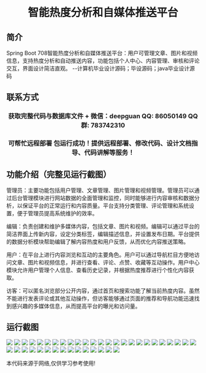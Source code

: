 <p><h1 align="center">智能热度分析和自媒体推送平台</h1></p>

## 简介
Spring Boot 708智能热度分析和自媒体推送平台：用户可管理文章、图片和视频信息，支持热度分析和自动推送内容，功能包括个人中心、内容管理、审核和评论交互，界面设计简洁直观。    --计算机毕业设计源码；毕设源码；java毕业设计源码


## 联系方式
<p><h3 align="center">获取完整代码与数据库文件 + 微信：deepguan QQ: 86050149 QQ群: 783742310</h3></p>
<p><h3 align="center">可帮忙远程部署 包运行成功！提供远程部署、修改代码、设计文档指导、代码讲解等服务！</h3></p>

## 功能介绍（完整见运行截图）
管理员：主要功能包括用户管理、文章管理、图片管理和视频管理。管理员可以通过后台管理模块进行网站数据的全面管理和监控，同时能够进行内容审核和数据分析，以保证平台的正常运行和内容质量。平台支持分类管理、评论管理和系统设置，便于管理员提高系统维护的效率。

编辑：负责创建和维护多媒体内容，包括文章、图片和视频。编辑可以通过平台的简洁界面上传新内容，设定分类标签，编辑描述信息，并设置发布日期。平台提供的数据分析模块帮助编辑了解内容热度和用户反馈，从而优化内容推送策略。

用户：在平台上进行内容浏览和互动的主要角色。用户可以通过导航栏目方便地访问文章、图片和视频信息，并进行查看、评论、点赞、收藏等互动操作。用户中心模块允许用户管理个人信息、查看历史记录，并根据热度推荐进行个性化内容获取。

访客：可以匿名浏览部分公开内容，通过首页和搜索功能了解当前热度内容。虽然不能进行发表评论或其他互动操作，但访客能够通过页面的推荐和导航功能迅速找到感兴趣的多媒体信息，从而提高平台的曝光和访问量。


## 运行截图
![](https://bs-1329754181.cos.ap-shanghai.myqcloud.com/spring/IntelligentHeatAnalysisAndSelfMediaPushPlatform/img/001.jpg)
![](https://bs-1329754181.cos.ap-shanghai.myqcloud.com/spring/IntelligentHeatAnalysisAndSelfMediaPushPlatform/img/002.jpg)
![](https://bs-1329754181.cos.ap-shanghai.myqcloud.com/spring/IntelligentHeatAnalysisAndSelfMediaPushPlatform/img/003.jpg)
![](https://bs-1329754181.cos.ap-shanghai.myqcloud.com/spring/IntelligentHeatAnalysisAndSelfMediaPushPlatform/img/004.jpg)
![](https://bs-1329754181.cos.ap-shanghai.myqcloud.com/spring/IntelligentHeatAnalysisAndSelfMediaPushPlatform/img/005.jpg)
![](https://bs-1329754181.cos.ap-shanghai.myqcloud.com/spring/IntelligentHeatAnalysisAndSelfMediaPushPlatform/img/006.jpg)
![](https://bs-1329754181.cos.ap-shanghai.myqcloud.com/spring/IntelligentHeatAnalysisAndSelfMediaPushPlatform/img/007.jpg)
![](https://bs-1329754181.cos.ap-shanghai.myqcloud.com/spring/IntelligentHeatAnalysisAndSelfMediaPushPlatform/img/008.jpg)
![](https://bs-1329754181.cos.ap-shanghai.myqcloud.com/spring/IntelligentHeatAnalysisAndSelfMediaPushPlatform/img/009.jpg)
![](https://bs-1329754181.cos.ap-shanghai.myqcloud.com/spring/IntelligentHeatAnalysisAndSelfMediaPushPlatform/img/010.jpg)
![](https://bs-1329754181.cos.ap-shanghai.myqcloud.com/spring/IntelligentHeatAnalysisAndSelfMediaPushPlatform/img/011.jpg)
![](https://bs-1329754181.cos.ap-shanghai.myqcloud.com/spring/IntelligentHeatAnalysisAndSelfMediaPushPlatform/img/012.jpg)
![](https://bs-1329754181.cos.ap-shanghai.myqcloud.com/spring/IntelligentHeatAnalysisAndSelfMediaPushPlatform/img/013.jpg)
![](https://bs-1329754181.cos.ap-shanghai.myqcloud.com/spring/IntelligentHeatAnalysisAndSelfMediaPushPlatform/img/014.jpg)
![](https://bs-1329754181.cos.ap-shanghai.myqcloud.com/spring/IntelligentHeatAnalysisAndSelfMediaPushPlatform/img/015.jpg)
![](https://bs-1329754181.cos.ap-shanghai.myqcloud.com/spring/IntelligentHeatAnalysisAndSelfMediaPushPlatform/img/016.jpg)
![](https://bs-1329754181.cos.ap-shanghai.myqcloud.com/spring/IntelligentHeatAnalysisAndSelfMediaPushPlatform/img/017.jpg)
![](https://bs-1329754181.cos.ap-shanghai.myqcloud.com/spring/IntelligentHeatAnalysisAndSelfMediaPushPlatform/img/018.jpg)
![](https://bs-1329754181.cos.ap-shanghai.myqcloud.com/spring/IntelligentHeatAnalysisAndSelfMediaPushPlatform/img/019.jpg)
![](https://bs-1329754181.cos.ap-shanghai.myqcloud.com/spring/IntelligentHeatAnalysisAndSelfMediaPushPlatform/img/020.jpg)
![](https://bs-1329754181.cos.ap-shanghai.myqcloud.com/spring/IntelligentHeatAnalysisAndSelfMediaPushPlatform/img/021.jpg)
![](https://bs-1329754181.cos.ap-shanghai.myqcloud.com/spring/IntelligentHeatAnalysisAndSelfMediaPushPlatform/img/022.jpg)
![](https://bs-1329754181.cos.ap-shanghai.myqcloud.com/spring/IntelligentHeatAnalysisAndSelfMediaPushPlatform/img/023.jpg)
![](https://bs-1329754181.cos.ap-shanghai.myqcloud.com/spring/IntelligentHeatAnalysisAndSelfMediaPushPlatform/img/024.jpg)
![](https://bs-1329754181.cos.ap-shanghai.myqcloud.com/spring/IntelligentHeatAnalysisAndSelfMediaPushPlatform/img/025.jpg)
![](https://bs-1329754181.cos.ap-shanghai.myqcloud.com/spring/IntelligentHeatAnalysisAndSelfMediaPushPlatform/img/026.jpg)
![](https://bs-1329754181.cos.ap-shanghai.myqcloud.com/spring/IntelligentHeatAnalysisAndSelfMediaPushPlatform/img/027.jpg)
![](https://bs-1329754181.cos.ap-shanghai.myqcloud.com/spring/IntelligentHeatAnalysisAndSelfMediaPushPlatform/img/028.jpg)
![](https://bs-1329754181.cos.ap-shanghai.myqcloud.com/spring/IntelligentHeatAnalysisAndSelfMediaPushPlatform/img/029.jpg)
![](https://bs-1329754181.cos.ap-shanghai.myqcloud.com/spring/IntelligentHeatAnalysisAndSelfMediaPushPlatform/img/030.jpg)
![](https://bs-1329754181.cos.ap-shanghai.myqcloud.com/spring/IntelligentHeatAnalysisAndSelfMediaPushPlatform/img/031.jpg)
![](https://bs-1329754181.cos.ap-shanghai.myqcloud.com/spring/IntelligentHeatAnalysisAndSelfMediaPushPlatform/img/032.jpg)
![](https://bs-1329754181.cos.ap-shanghai.myqcloud.com/spring/IntelligentHeatAnalysisAndSelfMediaPushPlatform/img/033.jpg)
![](https://bs-1329754181.cos.ap-shanghai.myqcloud.com/spring/IntelligentHeatAnalysisAndSelfMediaPushPlatform/img/034.jpg)
![](https://bs-1329754181.cos.ap-shanghai.myqcloud.com/spring/IntelligentHeatAnalysisAndSelfMediaPushPlatform/img/035.jpg)
![](https://bs-1329754181.cos.ap-shanghai.myqcloud.com/spring/IntelligentHeatAnalysisAndSelfMediaPushPlatform/img/036.jpg)
![](https://bs-1329754181.cos.ap-shanghai.myqcloud.com/spring/IntelligentHeatAnalysisAndSelfMediaPushPlatform/img/037.jpg)
![](https://bs-1329754181.cos.ap-shanghai.myqcloud.com/spring/IntelligentHeatAnalysisAndSelfMediaPushPlatform/img/038.jpg)
![](https://bs-1329754181.cos.ap-shanghai.myqcloud.com/spring/IntelligentHeatAnalysisAndSelfMediaPushPlatform/img/039.jpg)
![](https://bs-1329754181.cos.ap-shanghai.myqcloud.com/spring/IntelligentHeatAnalysisAndSelfMediaPushPlatform/img/040.jpg)

<p>本代码来源于网络,仅供学习参考使用!</p>
